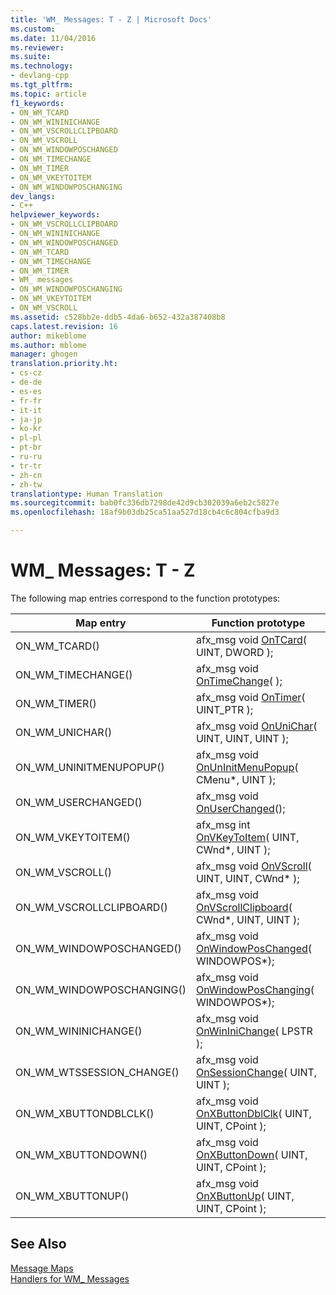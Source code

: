 ```yaml
---
title: 'WM_ Messages: T - Z | Microsoft Docs'
ms.custom: 
ms.date: 11/04/2016
ms.reviewer: 
ms.suite: 
ms.technology:
- devlang-cpp
ms.tgt_pltfrm: 
ms.topic: article
f1_keywords:
- ON_WM_TCARD
- ON_WM_WININICHANGE
- ON_WM_VSCROLLCLIPBOARD
- ON_WM_VSCROLL
- ON_WM_WINDOWPOSCHANGED
- ON_WM_TIMECHANGE
- ON_WM_TIMER
- ON_WM_VKEYTOITEM
- ON_WM_WINDOWPOSCHANGING
dev_langs:
- C++
helpviewer_keywords:
- ON_WM_VSCROLLCLIPBOARD
- ON_WM_WININICHANGE
- ON_WM_WINDOWPOSCHANGED
- ON_WM_TCARD
- ON_WM_TIMECHANGE
- ON_WM_TIMER
- WM_ messages
- ON_WM_WINDOWPOSCHANGING
- ON_WM_VKEYTOITEM
- ON_WM_VSCROLL
ms.assetid: c528bb2e-ddb5-4da6-b652-432a387408b8
caps.latest.revision: 16
author: mikeblome
ms.author: mblome
manager: ghogen
translation.priority.ht:
- cs-cz
- de-de
- es-es
- fr-fr
- it-it
- ja-jp
- ko-kr
- pl-pl
- pt-br
- ru-ru
- tr-tr
- zh-cn
- zh-tw
translationtype: Human Translation
ms.sourcegitcommit: bab0fc336db7298de42d9cb302039a6eb2c5827e
ms.openlocfilehash: 18af9b03db25ca51aa527d18cb4c6c804cfba9d3

---
```

# WM_ Messages: T - Z
The following map entries correspond to the function prototypes:  
  
|Map entry|Function prototype|  
|---------------|------------------------|  
|ON_WM_TCARD()|afx_msg void [OnTCard](../../mfc/reference/cwnd-class.md#cwnd__ontcard)( UINT, DWORD );|  
|ON_WM_TIMECHANGE()|afx_msg void [OnTimeChange](../../mfc/reference/cwnd-class.md#cwnd__ontimechange)( );|  
|ON_WM_TIMER()|afx_msg void [OnTimer](../../mfc/reference/cwnd-class.md#cwnd__ontimer)( UINT_PTR );|  
|ON_WM_UNICHAR()|afx_msg void [OnUniChar](../../mfc/reference/cwnd-class.md#cwnd__onunichar)( UINT, UINT, UINT );|  
|ON_WM_UNINITMENUPOPUP()|afx_msg void [OnUnInitMenuPopup](../../mfc/reference/cwnd-class.md#cwnd__onuninitmenupopup)( CMenu*, UINT );|  
|ON_WM_USERCHANGED()|afx_msg void [OnUserChanged](../../mfc/reference/cwnd-class.md#cwnd__onuserchanged)();|  
|ON_WM_VKEYTOITEM()|afx_msg int [OnVKeyToItem](../../mfc/reference/cwnd-class.md#cwnd__onvkeytoitem)( UINT, CWnd*, UINT );|  
|ON_WM_VSCROLL()|afx_msg void [OnVScroll](../../mfc/reference/cwnd-class.md#cwnd__onvscroll)( UINT, UINT, CWnd* );|  
|ON_WM_VSCROLLCLIPBOARD()|afx_msg void [OnVScrollClipboard](../../mfc/reference/cwnd-class.md#cwnd__onvscrollclipboard)( CWnd*, UINT, UINT );|  
|ON_WM_WINDOWPOSCHANGED()|afx_msg void [OnWindowPosChanged](../../mfc/reference/cwnd-class.md#cwnd__onwindowposchanged)( WINDOWPOS*);|  
|ON_WM_WINDOWPOSCHANGING()|afx_msg void [OnWindowPosChanging](../../mfc/reference/cwnd-class.md#cwnd__onwindowposchanging)( WINDOWPOS*);|  
|ON_WM_WININICHANGE()|afx_msg void [OnWinIniChange](../../mfc/reference/cwnd-class.md#cwnd__onwininichange)( LPSTR );|  
|ON_WM_WTSSESSION_CHANGE()|afx_msg void [OnSessionChange](../../mfc/reference/cwnd-class.md#cwnd__onsessionchange)( UINT, UINT );|  
|ON_WM_XBUTTONDBLCLK()|afx_msg void [OnXButtonDblClk](../../mfc/reference/cwnd-class.md#cwnd__onxbuttondblclk)( UINT, UINT, CPoint );|  
|ON_WM_XBUTTONDOWN()|afx_msg void [OnXButtonDown](../../mfc/reference/cwnd-class.md#cwnd__onxbuttondown)( UINT, UINT, CPoint );|  
|ON_WM_XBUTTONUP()|afx_msg void [OnXButtonUp](../../mfc/reference/cwnd-class.md#cwnd__onxbuttonup)( UINT, UINT, CPoint );|  
  
## See Also  
 [Message Maps](../../mfc/reference/message-maps-mfc.md)   
 [Handlers for WM_ Messages](../../mfc/reference/handlers-for-wm-messages.md)




<!--HONumber=Jan17_HO2-->


